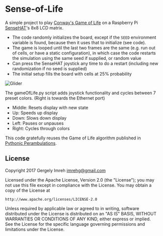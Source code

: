 # Sense-of-Life

A simple project to play [Conway's Game of Life](https://en.wikipedia.org/wiki/Conway%27s_Game_of_Life)
on a Raspberry Pi [SenseHAT](https://www.raspberrypi.org/products/sense-hat/)'s
8x8 LCD matrix.

* The code randomly initializes the board, except if the `SEED` environment variable
  is found, because then it uses that to initialize (see code).
* The game is looped until the last two frames are the same (e.g. run out of cells,
  or have a static configuration), in which case the code restarts the simulation
  using the same seed if supplied, or random value
* Can press the SenseHAT joystick any time to do a restart (including new
  randomization if no seed is supplied)
* The initial setup fills the board with cells at 25% probability

![Glider](img/senseoflife.jpg)

The gameOfLife.py script adds joystick functionality and cycles between 7 preset colors. (Right is towards the Ethernet port)

* Middle: Resets display with new state
* Up: Speeds up display
* Down: Slows down display
* Left: Pauses or unpauses
* Right: Cycles through colors

This code gratefully reuses the Game of Life algorithm published in
[Pythonic Perambulations](https://jakevdp.github.io/blog/2013/08/07/conways-game-of-life/).

## License

Copyright 2017 Gergely Imreh <imrehg@gmail.com>

Licensed under the Apache License, Version 2.0 (the "License");
you may not use this file except in compliance with the License.
You may obtain a copy of the License at

    http://www.apache.org/licenses/LICENSE-2.0

Unless required by applicable law or agreed to in writing, software
distributed under the License is distributed on an "AS IS" BASIS,
WITHOUT WARRANTIES OR CONDITIONS OF ANY KIND, either express or implied.
See the License for the specific language governing permissions and
limitations under the License.
